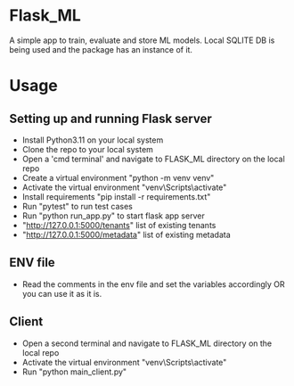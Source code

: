 # Flask_ML
A simple app to train, evaluate and store ML models.
Local SQLITE DB is being used and the package has an instance of it.

# Usage

## Setting up and running Flask server
* Install Python3.11 on your local system
* Clone the repo to your local system
* Open a 'cmd terminal' and navigate to FLASK_ML directory on the local repo
* Create a virtual environment "python -m venv venv"
* Activate the virtual environment "venv\Scripts\activate"
* Install requirements "pip install -r requirements.txt"
* Run "pytest" to run test cases
* Run "python run_app.py" to start flask app server
* "http://127.0.0.1:5000/tenants" list of existing tenants
* "http://127.0.0.1:5000/metadata"  list of existing metadata

## ENV file
* Read the comments in the env file and set the variables accordingly OR you can use it as it is.

## Client
* Open a second terminal and navigate to FLASK_ML directory on the local repo
* Activate the virtual environment "venv\Scripts\activate"
* Run "python main_client.py"
